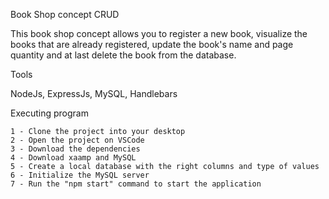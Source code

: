Book Shop concept CRUD

This book shop concept allows you to register a new book, visualize the books that are already registered, update the book's name and page quantity and at last delete
the book from the database.

Tools

NodeJs,
ExpressJs,
MySQL,
Handlebars


Executing program

    1 - Clone the project into your desktop
    2 - Open the project on VSCode
    3 - Download the dependencies
    4 - Download xaamp and MySQL
    5 - Create a local database with the right columns and type of values
    6 - Initialize the MySQL server
    7 - Run the "npm start" command to start the application
